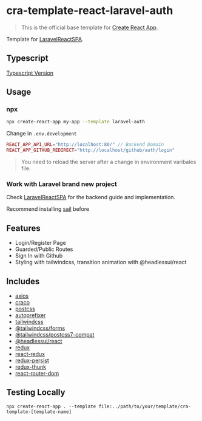 # cra-template-react-laravel-auth

>This is the official base template for [Create React App](https://github.com/facebook/create-react-app).

Template for [LaravelReactSPA](https://laravelreactspa.santospierre.com).

## Typescript

[Typescript Version](https://www.npmjs.com/package/cra-template-ts-laravel-auth)

## Usage

### npx

```sh
npx create-react-app my-app --template laravel-auth
```
Change in `.env.development`

```php
REACT_APP_API_URL="http://localhost:80/" // Backend Domain
REACT_APP_GITHUB_REDIRECT="http://localhost/github/auth/login"
```

> You need to reload the server after a change in environment varibales file.

### Work with Laravel brand new project
Check [LaravelReactSPA](https://laravelreactspa.santospierre.com) for the backend guide and implementation.

Recommend installing [sail](https://laravel.com/docs/8.x/sail) before

## Features

- Login/Register Page
- Guarded/Public Routes
- Sign In with Github
- Styling with tailwindcss, transition animation with @headlessui/react

## Includes

- [axios](https://www.npmjs.com/package/axios)
- [craco](https://www.npmjs.com/package/@craco/craco)
- [postcss](https://www.npmjs.com/package/postcss)
- [autoprefixer](https://www.npmjs.com/package/autoprefixer)
- [tailwindcss](https://www.npmjs.com/package/tailwindcss)
- [@tailwindcss/forms](https://www.npmjs.com/package/@tailwindcss/forms)
- [@tailwindcss/postcss7-compat](https://www.npmjs.com/package/@tailwindcss/postcss7-compat)
- [@headlessui/react](https://www.npmjs.com/package/@headlessui/react)
- [redux](https://www.npmjs.com/package/reduxt)
- [react-redux](https://www.npmjs.com/package/react-redux)
- [redux-persist](https://www.npmjs.com/package/redux-persist)
- [redux-thunk](https://www.npmjs.com/package/redux-thunk)
- [react-router-dom](https://www.npmjs.com/package/react-router-dom)

## Testing Locally

```
npx create-react-app . --template file:../path/to/your/template/cra-template-[template-name]
```
